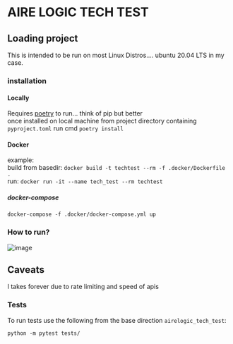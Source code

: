 # AIRE LOGIC TECH TEST

## Loading project

This is intended to be run on most Linux Distros.... ubuntu 20.04 LTS in my case.

### installation

#### Locally
Requires [poetry](https://pypi.org/project/poetry/) to run... think of pip but better<br />
once installed on local machine from project directory containing `pyproject.toml` run cmd `poetry install`

#### Docker

example:<br />
build from basedir: `docker build -t techtest --rm -f .docker/Dockerfile .`<br />
run: `docker run -it --name tech_test --rm techtest`

##### docker-compose
`docker-compose -f .docker/docker-compose.yml up`

### How to run? <br />
![image](https://user-images.githubusercontent.com/38649437/163672131-d38fcb4f-af4b-4a1a-aeba-670140a409ad.png)


## Caveats

I takes forever due to rate limiting and speed of apis


### Tests

To run tests use the following from the base direction `airelogic_tech_test`:<br />
```
python -m pytest tests/
```
